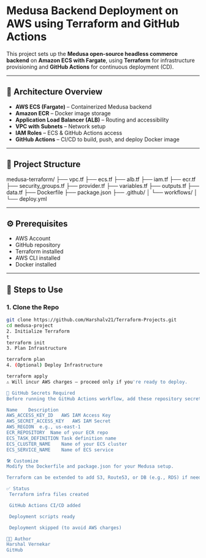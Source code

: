 # Medusa Backend Deployment on AWS using Terraform and GitHub Actions

This project sets up the **Medusa open-source headless commerce backend** on **Amazon ECS with Fargate**, using **Terraform** for infrastructure provisioning and **GitHub Actions** for continuous deployment (CD).

---

## 🚀 Architecture Overview

- **AWS ECS (Fargate)** – Containerized Medusa backend
- **Amazon ECR** – Docker image storage
- **Application Load Balancer (ALB)** – Routing and accessibility
- **VPC with Subnets** – Network setup
- **IAM Roles** – ECS & GitHub Actions access
- **GitHub Actions** – CI/CD to build, push, and deploy Docker image

---

## 📁 Project Structure

medusa-terraform/
├── vpc.tf
├── ecs.tf
├── alb.tf
├── iam.tf
├── ecr.tf
├── security_groups.tf
├── provider.tf
├── variables.tf
├── outputs.tf
├── data.tf
├── Dockerfile
├── package.json
├── .github/
│ └── workflows/
│ └── deploy.yml

---

## ⚙️ Prerequisites

- AWS Account
- GitHub repository
- Terraform installed
- AWS CLI installed
- Docker installed

---

## 🧱 Steps to Use

### 1. Clone the Repo
```bash
git clone https://github.com/Harshalv21/Terraform-Projects.git
cd medusa-project
2. Initialize Terraform
t
terraform init
3. Plan Infrastructure

terraform plan
4. (Optional) Deploy Infrastructure

terraform apply
⚠️ Will incur AWS charges — proceed only if you're ready to deploy.

🔐 GitHub Secrets Required
Before running the GitHub Actions workflow, add these repository secrets:

Name	Description
AWS_ACCESS_KEY_ID	AWS IAM Access Key
AWS_SECRET_ACCESS_KEY	AWS IAM Secret
AWS_REGION	e.g., us-east-1
ECR_REPOSITORY	Name of your ECR repo
ECS_TASK_DEFINITION	Task definition name
ECS_CLUSTER_NAME	Name of your ECS cluster
ECS_SERVICE_NAME	Name of ECS service

🛠️ Customize
Modify the Dockerfile and package.json for your Medusa setup.

Terraform can be extended to add S3, Route53, or DB (e.g., RDS) if needed.

✅ Status
 Terraform infra files created

 GitHub Actions CI/CD added

 Deployment scripts ready

 Deployment skipped (to avoid AWS charges)

👨‍💻 Author
Harshal Vernekar
GitHub